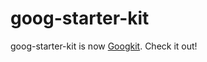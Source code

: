 goog-starter-kit
================


goog-starter-kit is now [Googkit](https://github.com/googkit/googkit).
Check it out!
